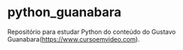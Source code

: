 # python_guanabara
Repositório para estudar Python do conteúdo do Gustavo Guanabara(https://www.cursoemvideo.com).
